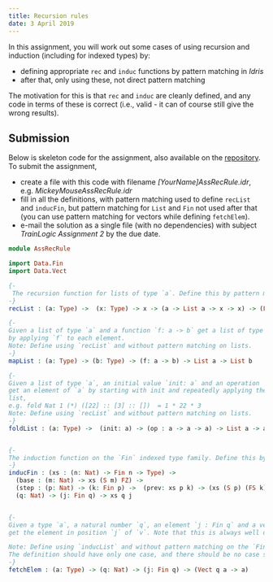 ```yaml
---
title: Recursion rules
date: 3 April 2019
---
```


In this assignment, you will work out some cases of using recursion and induction (including for indexed types) by:

* defining appropriate `rec` and `induc` functions by pattern matching in _Idris_
* after that, only using these, not direct pattern matching

The motivation for this is that `rec` and `induc` are cleanly defined, and any code in terms of these is correct (i.e., valid - it can of course still give the wrong results).

## Submission

Below is skeleton code for the assignment, also available on the [repository](https://github.com/siddhartha-gadgil/TrainLogic/blob/master/Code/AssRecRule.idr). To submit the assignment,

* create a file with this code with filename _[YourName]AssRecRule.idr_, e.g. _MickeyMouseAssRecRule.idr_
* fill in all the definitions, with pattern matching used to define `recList` and `inducFin`, but pattern matching for `List` and `Fin` not used after that (you can use pattern matching for vectors while defining `fetchElem`).
* e-mail the solution as a single file (with no dependencies) with subject _TrainLogic Assignment 2_ by the due date.

```idris
module AssRecRule

import Data.Fin
import Data.Vect

{-
 The recursion function for lists of type `a`. Define this by pattern matching
-}
recList : (a: Type) ->  (x: Type) -> x -> (a -> List a -> x -> x) -> (List a -> x)

{-
Given a list of type `a` and a function `f: a -> b` get a list of type `b`
by applying `f` to each element.
Note: Define using `recList` and without pattern matching on lists.
-}
mapList : (a: Type) -> (b: Type) -> (f: a -> b) -> List a -> List b

{-
Given a list of type `a`, an initial value `init: a` and an operation `op: a -> a -> a`,
get an element of `a` by starting with init and repeatedly applying the elements of the
list,
e.g. fold Nat 1 (*) ([22] :: [3] :: [])  = 1 * 22 * 3
Note: Define using `recList` and without pattern matching on lists.
-}
foldList : (a: Type) ->  (init: a) -> (op : a -> a -> a) -> List a -> a


{-
The induction function on the `Fin` indexed type family. Define this by pattern matching.
-}
inducFin : (xs : (n: Nat) -> Fin n -> Type) ->
  (base : (m: Nat) -> xs (S m) FZ) ->
  (step : (p: Nat) -> (k: Fin p) ->  (prev: xs p k) -> (xs (S p) (FS k))) ->
  (q: Nat) -> (j: Fin q) -> xs q j


{-
Given a type `a`, a natural number `q`, an element `j : Fin q` and a vector `v` of length q with entries of type `a`,
get the element in position `j` of `v`. Note that this is always well defined.

Note: Define using `inducList` and without pattern matching on the `Fin` family. You may pattern match on Vectors.
The definition should have only one case, and there should be no case splitting on `Fin`.
-}
fetchElem : (a: Type) -> (q: Nat) -> (j: Fin q) -> (Vect q a -> a)
```

